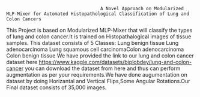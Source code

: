                                        A Novel Approach on Modularized MLP-Mixer for Automated Histopathological Classification of Lung and Colon Cancers
This Project is based on Modularized MLP-Mixer that will classify the types of lung and colon cancer.It is trained on Histopathalogical images of tissue samples. This dataset consists of 5 Classes:
	Lung benign tissue
	Lung adenocarcinoma
	Lung squamous cell carcinomaColon adenocarcinoma
   Colon benign tissue
We have provided the link to our lung and colon cancer dataset here 
https://www.kaggle.com/datasets/biplobdey/lung-and-colon-cancer
you can download the dataset from here and thus can perform augmentation as per your requirements.We have done augumentation on dataset by doing Horizantal and Vertical Flips,Some Angular Rotations.Our Final dataset consists of 35,000 images.
